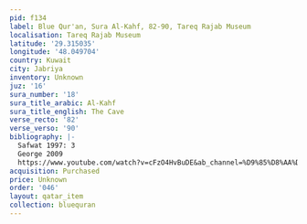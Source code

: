 ```yaml
---
pid: f134
label: Blue Qur'an, Sura Al-Kahf, 82-90, Tareq Rajab Museum
localisation: Tareq Rajab Museum
latitude: '29.315035'
longitude: '48.049704'
country: Kuwait
city: Jabriya
inventory: Unknown
juz: '16'
sura_number: '18'
sura_title_arabic: Al-Kahf
sura_title_english: The Cave
verse_recto: '82'
verse_verso: '90'
bibliography: |-
  Safwat 1997: 3
  George 2009
  https://www.youtube.com/watch?v=cFzO4HvBuDE&ab_channel=%D9%85%D8%AA%D8%AD%D9%81%D8%AF%D8%A7%D8%B1%D8%A7%D9%84%D8%A7%D8%AB%D8%A7%D8%B1-%D8%A7%D9%84%D9%83%D9%88%D9%8A%D8%AADaralAtharMuseum-Kuwait (9.29)
acquisition: Purchased
price: Unknown
order: '046'
layout: qatar_item
collection: bluequran
---
```

